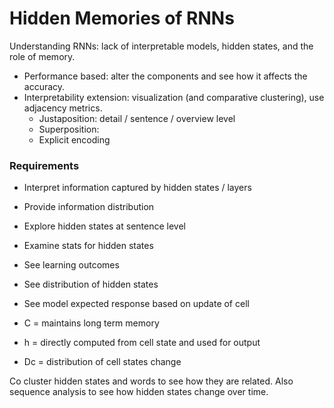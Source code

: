 # Hidden Memories of RNNs

Understanding RNNs: lack of interpretable models, hidden states, and the role of memory.
 - Performance based: alter the components and see how it affects the accuracy.
 - Interpretability extension: visualization (and comparative clustering), use adjacency metrics.
    - Justaposition: detail / sentence / overview level
    - Superposition:  
    - Explicit encoding

### Requirements

- Interpret information captured by hidden states / layers
- Provide information distribution
- Explore hidden states at sentence level
- Examine stats for hidden states
- See learning outcomes

- See distribution of hidden states
- See model expected response based on update of cell

- C = maintains long term memory
- h = directly computed from cell state and used for output
- Dc = distribution of cell states change

Co cluster hidden states and words to see how they are related.
Also sequence analysis to see how hidden states change over time.